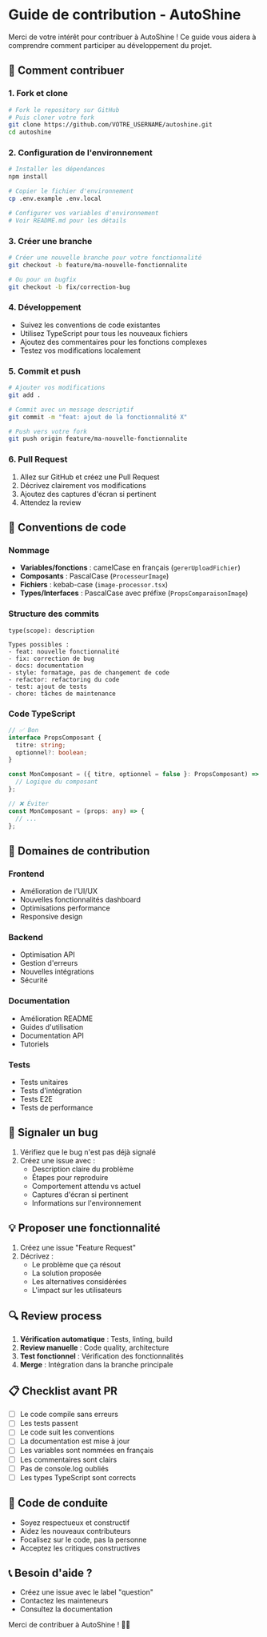 # Guide de contribution - AutoShine

Merci de votre intérêt pour contribuer à AutoShine ! Ce guide vous aidera à comprendre comment participer au développement du projet.

## 🚀 Comment contribuer

### 1. Fork et clone

```bash
# Fork le repository sur GitHub
# Puis cloner votre fork
git clone https://github.com/VOTRE_USERNAME/autoshine.git
cd autoshine
```

### 2. Configuration de l'environnement

```bash
# Installer les dépendances
npm install

# Copier le fichier d'environnement
cp .env.example .env.local

# Configurer vos variables d'environnement
# Voir README.md pour les détails
```

### 3. Créer une branche

```bash
# Créer une nouvelle branche pour votre fonctionnalité
git checkout -b feature/ma-nouvelle-fonctionnalite

# Ou pour un bugfix
git checkout -b fix/correction-bug
```

### 4. Développement

- Suivez les conventions de code existantes
- Utilisez TypeScript pour tous les nouveaux fichiers
- Ajoutez des commentaires pour les fonctions complexes
- Testez vos modifications localement

### 5. Commit et push

```bash
# Ajouter vos modifications
git add .

# Commit avec un message descriptif
git commit -m "feat: ajout de la fonctionnalité X"

# Push vers votre fork
git push origin feature/ma-nouvelle-fonctionnalite
```

### 6. Pull Request

1. Allez sur GitHub et créez une Pull Request
2. Décrivez clairement vos modifications
3. Ajoutez des captures d'écran si pertinent
4. Attendez la review

## 📝 Conventions de code

### Nommage
- **Variables/fonctions** : camelCase en français (`gererUploadFichier`)
- **Composants** : PascalCase (`ProcesseurImage`)
- **Fichiers** : kebab-case (`image-processor.tsx`)
- **Types/Interfaces** : PascalCase avec préfixe (`PropsComparaisonImage`)

### Structure des commits
```
type(scope): description

Types possibles :
- feat: nouvelle fonctionnalité
- fix: correction de bug
- docs: documentation
- style: formatage, pas de changement de code
- refactor: refactoring du code
- test: ajout de tests
- chore: tâches de maintenance
```

### Code TypeScript
```typescript
// ✅ Bon
interface PropsComposant {
  titre: string;
  optionnel?: boolean;
}

const MonComposant = ({ titre, optionnel = false }: PropsComposant) => {
  // Logique du composant
};

// ❌ Éviter
const MonComposant = (props: any) => {
  // ...
};
```

## 🎯 Domaines de contribution

### Frontend
- Amélioration de l'UI/UX
- Nouvelles fonctionnalités dashboard
- Optimisations performance
- Responsive design

### Backend
- Optimisation API
- Gestion d'erreurs
- Nouvelles intégrations
- Sécurité

### Documentation
- Amélioration README
- Guides d'utilisation
- Documentation API
- Tutoriels

### Tests
- Tests unitaires
- Tests d'intégration
- Tests E2E
- Tests de performance

## 🐛 Signaler un bug

1. Vérifiez que le bug n'est pas déjà signalé
2. Créez une issue avec :
   - Description claire du problème
   - Étapes pour reproduire
   - Comportement attendu vs actuel
   - Captures d'écran si pertinent
   - Informations sur l'environnement

## 💡 Proposer une fonctionnalité

1. Créez une issue "Feature Request"
2. Décrivez :
   - Le problème que ça résout
   - La solution proposée
   - Les alternatives considérées
   - L'impact sur les utilisateurs

## 🔍 Review process

1. **Vérification automatique** : Tests, linting, build
2. **Review manuelle** : Code quality, architecture
3. **Test fonctionnel** : Vérification des fonctionnalités
4. **Merge** : Intégration dans la branche principale

## 📋 Checklist avant PR

- [ ] Le code compile sans erreurs
- [ ] Les tests passent
- [ ] Le code suit les conventions
- [ ] La documentation est mise à jour
- [ ] Les variables sont nommées en français
- [ ] Les commentaires sont clairs
- [ ] Pas de console.log oubliés
- [ ] Les types TypeScript sont corrects

## 🤝 Code de conduite

- Soyez respectueux et constructif
- Aidez les nouveaux contributeurs
- Focalisez sur le code, pas la personne
- Acceptez les critiques constructives

## 📞 Besoin d'aide ?

- Créez une issue avec le label "question"
- Contactez les mainteneurs
- Consultez la documentation

Merci de contribuer à AutoShine ! 🚗✨